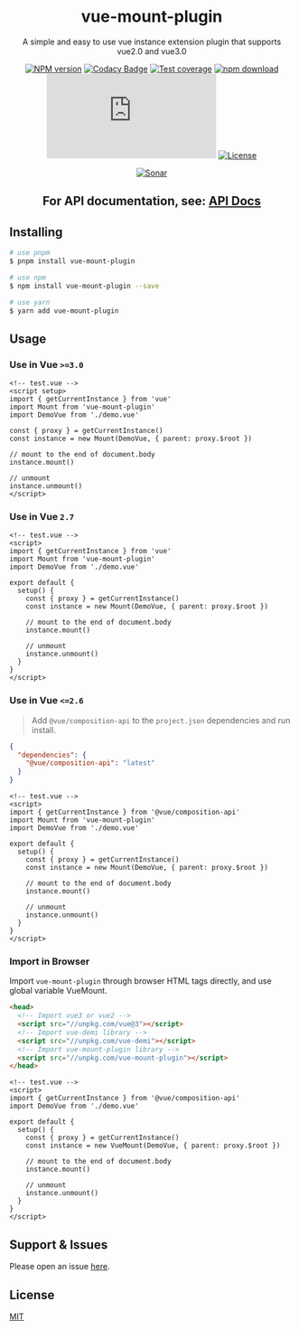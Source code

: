 <div style="text-align: center;" align="center">

# vue-mount-plugin

A simple and easy to use vue instance extension plugin that supports vue2.0 and vue3.0

[![NPM version][npm-image]][npm-url]
[![Codacy Badge][codacy-image]][codacy-url]
[![Test coverage][codecov-image]][codecov-url]
[![npm download][download-image]][download-url]
[![gzip][gzip-image]][gzip-url]
[![License][license-image]][license-url]

[![Sonar][sonar-image]][sonar-url]

</div>

<div style="text-align: center; margin-bottom: 20px;" align="center">

## **For API documentation, see: [API Docs](./docs/modules.md)**

</div>

## Installing

```bash
# use pnpm
$ pnpm install vue-mount-plugin

# use npm
$ npm install vue-mount-plugin --save

# use yarn
$ yarn add vue-mount-plugin
```

## Usage

### Use in Vue `>=3.0`

```vue
<!-- test.vue -->
<script setup>
import { getCurrentInstance } from 'vue'
import Mount from 'vue-mount-plugin'
import DemoVue from './demo.vue'

const { proxy } = getCurrentInstance()
const instance = new Mount(DemoVue, { parent: proxy.$root })

// mount to the end of document.body
instance.mount()

// unmount
instance.unmount()
</script>
```

### Use in Vue `2.7`

```vue
<!-- test.vue -->
<script>
import { getCurrentInstance } from 'vue'
import Mount from 'vue-mount-plugin'
import DemoVue from './demo.vue'

export default {
  setup() {
    const { proxy } = getCurrentInstance()
    const instance = new Mount(DemoVue, { parent: proxy.$root })

    // mount to the end of document.body
    instance.mount()

    // unmount
    instance.unmount()
  }
}
</script>
```

### Use in Vue `<=2.6`

> Add `@vue/composition-api` to the `project.json` dependencies and run install.

```json
{
  "dependencies": {
    "@vue/composition-api": "latest"
  }
}
```

```vue
<!-- test.vue -->
<script>
import { getCurrentInstance } from '@vue/composition-api'
import Mount from 'vue-mount-plugin'
import DemoVue from './demo.vue'

export default {
  setup() {
    const { proxy } = getCurrentInstance()
    const instance = new Mount(DemoVue, { parent: proxy.$root })

    // mount to the end of document.body
    instance.mount()

    // unmount
    instance.unmount()
  }
}
</script>
```

### Import in Browser

Import `vue-mount-plugin` through browser HTML tags directly, and use global variable VueMount.

```html
<head>
  <!-- Import vue3 or vue2 -->
  <script src="//unpkg.com/vue@3"></script>
  <!-- Import vue-demi library -->
  <script src="//unpkg.com/vue-demi"></script>
  <!-- Import vue-mount-plugin library -->
  <script src="//unpkg.com/vue-mount-plugin"></script>
</head>
```

```vue
<!-- test.vue -->
<script>
import { getCurrentInstance } from '@vue/composition-api'
import DemoVue from './demo.vue'

export default {
  setup() {
    const { proxy } = getCurrentInstance()
    const instance = new VueMount(DemoVue, { parent: proxy.$root })

    // mount to the end of document.body
    instance.mount()

    // unmount
    instance.unmount()
  }
}
</script>
```

## Support & Issues

Please open an issue [here](https://github.com/saqqdy/vue-mount-plugin/issues).

## License

[MIT](LICENSE)

[npm-image]: https://img.shields.io/npm/v/vue-mount-plugin.svg?style=flat-square
[npm-url]: https://npmjs.org/package/vue-mount-plugin
[codacy-image]: https://app.codacy.com/project/badge/Grade/f70d4880e4ad4f40aa970eb9ee9d0696
[codacy-url]: https://www.codacy.com/gh/saqqdy/vue-mount-plugin/dashboard?utm_source=github.com&utm_medium=referral&utm_content=saqqdy/vue-mount-plugin&utm_campaign=Badge_Grade
[codecov-image]: https://img.shields.io/codecov/c/github/saqqdy/vue-mount-plugin.svg?style=flat-square
[codecov-url]: https://codecov.io/github/saqqdy/vue-mount-plugin?branch=master
[download-image]: https://img.shields.io/npm/dm/vue-mount-plugin.svg?style=flat-square
[download-url]: https://npmjs.org/package/vue-mount-plugin
[gzip-image]: http://img.badgesize.io/https://unpkg.com/vue-mount-plugin/dist/index.iife.min.js?compression=gzip&label=gzip%20size:%20JS
[gzip-url]: http://img.badgesize.io/https://unpkg.com/vue-mount-plugin/dist/index.iife.min.js?compression=gzip&label=gzip%20size:%20JS
[license-image]: https://img.shields.io/badge/License-MIT-blue.svg
[license-url]: LICENSE
[sonar-image]: https://sonarcloud.io/api/project_badges/quality_gate?project=saqqdy_vue-mount-plugin
[sonar-url]: https://sonarcloud.io/dashboard?id=saqqdy_vue-mount-plugin
